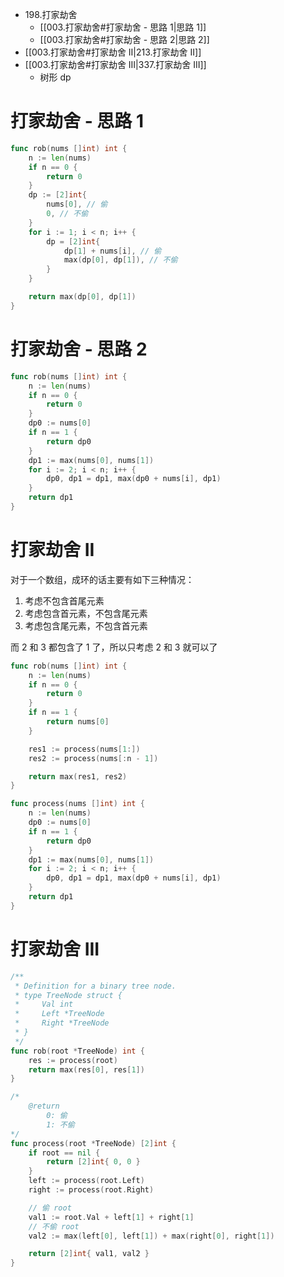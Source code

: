 - 198.打家劫舍
	- [[003.打家劫舍#打家劫舍 - 思路 1|思路 1]]
	- [[003.打家劫舍#打家劫舍 - 思路 2|思路 2]]
- [[003.打家劫舍#打家劫舍 II|213.打家劫舍 II]]
- [[003.打家劫舍#打家劫舍 III|337.打家劫舍 III]]
	- 树形 dp

# 打家劫舍 - 思路 1
```go
func rob(nums []int) int {
	n := len(nums)
	if n == 0 {
		return 0
	}
	dp := [2]int{
		nums[0], // 偷
		0, // 不偷
	}
	for i := 1; i < n; i++ {
		dp = [2]int{
			dp[1] + nums[i], // 偷
			max(dp[0], dp[1]), // 不偷
		}
	}

	return max(dp[0], dp[1])
}
```

# 打家劫舍 - 思路 2
```go
func rob(nums []int) int {
	n := len(nums)
	if n == 0 {
		return 0
	}
	dp0 := nums[0]
	if n == 1 {
		return dp0
	}
	dp1 := max(nums[0], nums[1])
	for i := 2; i < n; i++ {
		dp0, dp1 = dp1, max(dp0 + nums[i], dp1)
	}
	return dp1
}
```

# 打家劫舍 II
对于一个数组，成环的话主要有如下三种情况：
1. 考虑不包含首尾元素
2. 考虑包含首元素，不包含尾元素
3. 考虑包含尾元素，不包含首元素

而 2 和 3 都包含了 1 了，所以只考虑 2 和 3 就可以了

```go
func rob(nums []int) int {
	n := len(nums)
	if n == 0 {
		return 0
	}
	if n == 1 {
		return nums[0]
	}

	res1 := process(nums[1:])
	res2 := process(nums[:n - 1])

	return max(res1, res2)
}

func process(nums []int) int {
	n := len(nums)
	dp0 := nums[0]
	if n == 1 {
		return dp0
	}
	dp1 := max(nums[0], nums[1])
	for i := 2; i < n; i++ {
		dp0, dp1 = dp1, max(dp0 + nums[i], dp1)
	}
	return dp1
}
```

# 打家劫舍 III
```go
/**
 * Definition for a binary tree node.
 * type TreeNode struct {
 *     Val int
 *     Left *TreeNode
 *     Right *TreeNode
 * }
 */
func rob(root *TreeNode) int {
	res := process(root)
	return max(res[0], res[1])
}

/*
	@return
		0: 偷
		1: 不偷
*/
func process(root *TreeNode) [2]int {
	if root == nil {
		return [2]int{ 0, 0 }
	}
	left := process(root.Left)
	right := process(root.Right)

	// 偷 root
	val1 := root.Val + left[1] + right[1]
	// 不偷 root
	val2 := max(left[0], left[1]) + max(right[0], right[1])

	return [2]int{ val1, val2 }
}
```
